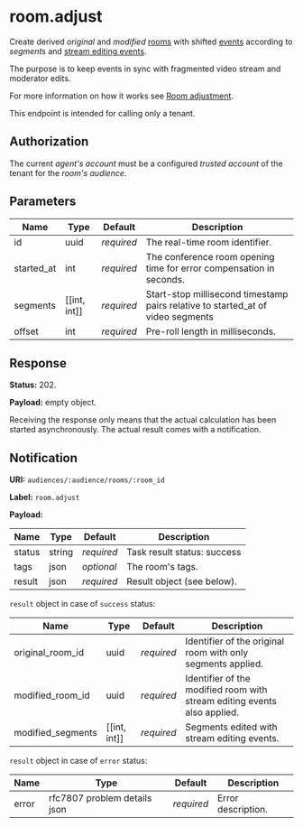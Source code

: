 # room.adjust

Create derived _original_ and _modified_ [rooms](../room.md#room) with shifted
[events](../event.md#event) according to _segments_ and
[stream editing events](../event.md#stream-editing-events).

The purpose is to keep events in sync with fragmented video stream and moderator edits.

For more information on how it works see [Room adjustment](../../impl/room_adjustment.md).

This endpoint is intended for calling only a tenant.

## Authorization

The current _agent's_ _account_ must be a configured _trusted account_ of the tenant for the
_room's_ _audience_.

## Parameters

Name       | Type         | Default    | Description
---------- | ------------ | ---------- | --------------------------------------------------------
id         | uuid         | _required_ | The real-time room identifier.
started_at | int          | _required_ | The conference room opening time for error compensation in seconds.
segments   | [[int, int]] | _required_ | Start-stop millisecond timestamp pairs relative to started_at of video segments
offset     | int          | _required_ | Pre-roll length in milliseconds.

## Response

**Status:** 202.

**Payload:** empty object.

Receiving the response only means that the actual calculation has been started asynchronously.
The actual result comes with a notification.

## Notification

**URI:** `audiences/:audience/rooms/:room_id`

**Label:** `room.adjust`

**Payload:**

Name   | Type   | Default    | Description
------ | ------ | ---------- | -----------------------------------
status | string | _required_ | Task result status: success | error.
tags   | json   | _optional_ | The room's tags.
result | json   | _required_ | Result object (see below).

`result` object in case of `success` status:

Name              | Type         | Default    | Description
----------------- | ------------ | ---------- | ---------------------------------
original_room_id  | uuid         | _required_ | Identifier of the original room with only segments applied.
modified_room_id  | uuid         | _required_ | Identifier of the modified room with stream editing events also applied.
modified_segments | [[int, int]] | _required_ | Segments edited with stream editing events.

`result` object in case of `error` status:

Name  | Type                         | Default    | Description
----- | ---------------------------- | ---------- | ---------------------------------
error | rfc7807 problem details json | _required_ | Error description.
